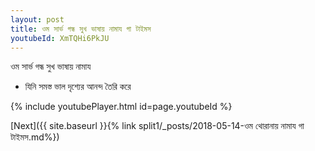 ```yaml
---
layout: post
title: ওম সার্ভ গন্ধ সুখ ভাষায় নামায গা টাইমস
youtubeId: XmTQHi6PkJU
---
```

 
 
 ওম সার্ভ গন্ধ সুখ ভাষায় নামায  
 
 -  যিনি সমস্ত ভাল দৃশ্যের আনন্দ তৈরি করে 
 
  
 
  
 
 
 
 
 
 


{% include youtubePlayer.html id=page.youtubeId %}
 
[Next]({{ site.baseurl }}{% link  split1/_posts/2018-05-14-ওম থোরানায় নামায গা টাইমস.md%})
 
